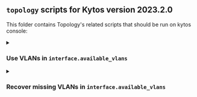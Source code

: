 ## `topology` scripts for Kytos version 2023.2.0

This folder contains Topology's related scripts that should be run on kytos console:

<details><summary><h3>Use VLANs in <code>interface.available_vlans</code></h3></summary>

Some paths were not dealocating VLANs from their respective interfaces. This script [`001_use_tags.py`](./001_use_tags.py) identifies them and allocates them. This script will also try to remove LLDP flows in disabled switches if ``REMOVE_LLDP_FLOWS`` is ``True``.

### How to use

- Change ``DRY_RUN`` to ``False`` for the script to make changes.
- Change ``OF_LLDP_VLAN`` to the correct VLAN that ``of_lldp`` uses which by default is 3799.
- Change ``REMOVE_LLDP_FLOWS`` to ``True`` so the script tries to remove the LLDP flows from disabled switches.
- Copy all the lines and paste them inside kytos console.

### Output example

```
WARNING: Switch 00:00:00:00:00:00:00:01 is disabled and has LLDP flows.
s_vlan 2 that was in use from EVC c6156083ae514e is still available on intf 00:00:00:00:00:00:00:04:2, WOULD use it...
Deleting LLDP flows...
```

</details>

<details><summary><h3>Recover missing VLANs in <code>interface.available_vlans</code></h3></summary>

After the migration to ranges of VLANs, if some VLANs are missing from ``interface.available_vlans`` use this the script [`002_recover_vlans.py`](./002_recover_vlans.py) in kytos console.

### Disclaimer

This script will also log inconsistencies in ``interface.available_vlans`` but it will only make VLANs available and it will not use vlans.

### How to use

- Change ``DRY_RUN`` to ``False`` for the script to make changes. Otherwise it will only print out the incorrect and correct ``available_tags`` in each interface. 
- Change ``OF_LLDP_VLAN`` to the correct VLAN that ``of_lldp`` uses which by default is 3799.
- Change ``PRINT_MISSING`` to ``False`` so missing VLANs ranges are not printed. Changing to False will help with performance.
- Copy all the lines and paste them inside kytos console.

### Output example

```
Inconsistent available tags in interface 00:00:00:00:00:00:00:02:3:
WRONG -> [[1, 4095]]
CORRECT -> [[1, 3798], [3800, 4095]]
AVAILABLE MISSING -> []
```

</details>